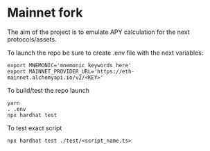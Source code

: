 # Mainnet fork 

The aim of the project is to emulate APY calculation for the next protocols/assets.

To launch the repo be sure to create .env file with the next variables:

```shell
export MNEMONIC='mnemonic keywords here'
export MAINNET_PROVIDER_URL='https://eth-mainnet.alchemyapi.io/v2/<KEY>'
```

To build/test the repo launch

```shell
yarn
. .env
npx hardhat test
```

To test exact script

```shell
npx hardhat test ./test/<script_name.ts>
```
